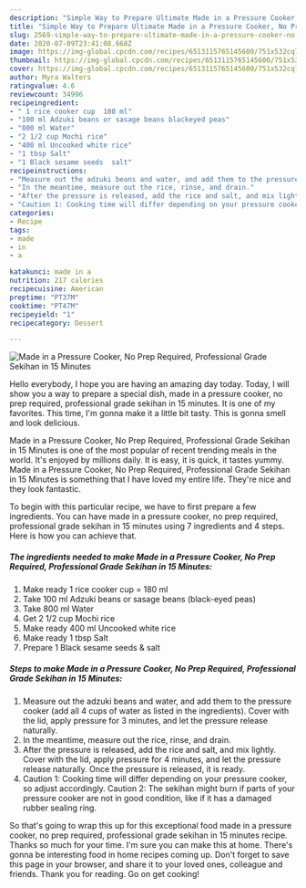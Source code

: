 ```yaml
---
description: "Simple Way to Prepare Ultimate Made in a Pressure Cooker, No Prep Required, Professional Grade Sekihan in 15 Minutes"
title: "Simple Way to Prepare Ultimate Made in a Pressure Cooker, No Prep Required, Professional Grade Sekihan in 15 Minutes"
slug: 2569-simple-way-to-prepare-ultimate-made-in-a-pressure-cooker-no-prep-required-professional-grade-sekihan-in-15-minutes
date: 2020-07-09T23:41:08.668Z
image: https://img-global.cpcdn.com/recipes/6513115765145600/751x532cq70/made-in-a-pressure-cooker-no-prep-required-professional-grade-sekihan-in-15-minutes-recipe-main-photo.jpg
thumbnail: https://img-global.cpcdn.com/recipes/6513115765145600/751x532cq70/made-in-a-pressure-cooker-no-prep-required-professional-grade-sekihan-in-15-minutes-recipe-main-photo.jpg
cover: https://img-global.cpcdn.com/recipes/6513115765145600/751x532cq70/made-in-a-pressure-cooker-no-prep-required-professional-grade-sekihan-in-15-minutes-recipe-main-photo.jpg
author: Myra Walters
ratingvalue: 4.6
reviewcount: 34996
recipeingredient:
- " 1 rice cooker cup  180 ml"
- "100 ml Adzuki beans or sasage beans blackeyed peas"
- "800 ml Water"
- "2 1/2 cup Mochi rice"
- "400 ml Uncooked white rice"
- "1 tbsp Salt"
- "1 Black sesame seeds  salt"
recipeinstructions:
- "Measure out the adzuki beans and water, and add them to the pressure cooker (add all 4 cups of water as listed in the ingredients). Cover with the lid, apply pressure for 3 minutes, and let the pressure release naturally."
- "In the meantime, measure out the rice, rinse, and drain."
- "After the pressure is released, add the rice and salt, and mix lightly. Cover with the lid, apply pressure for 4 minutes, and let the pressure release naturally. Once the pressure is released, it is ready."
- "Caution 1: Cooking time will differ depending on your pressure cooker, so adjust accordingly. Caution 2: The sekihan might burn if parts of your pressure cooker are not in good condition, like if it has a damaged rubber sealing ring."
categories:
- Recipe
tags:
- made
- in
- a

katakunci: made in a 
nutrition: 217 calories
recipecuisine: American
preptime: "PT37M"
cooktime: "PT47M"
recipeyield: "1"
recipecategory: Dessert

---
```



![Made in a Pressure Cooker, No Prep Required, Professional Grade Sekihan in 15 Minutes](https://img-global.cpcdn.com/recipes/6513115765145600/751x532cq70/made-in-a-pressure-cooker-no-prep-required-professional-grade-sekihan-in-15-minutes-recipe-main-photo.jpg)

Hello everybody, I hope you are having an amazing day today. Today, I will show you a way to prepare a special dish, made in a pressure cooker, no prep required, professional grade sekihan in 15 minutes. It is one of my favorites. This time, I'm gonna make it a little bit tasty. This is gonna smell and look delicious.



Made in a Pressure Cooker, No Prep Required, Professional Grade Sekihan in 15 Minutes is one of the most popular of recent trending meals in the world. It's enjoyed by millions daily. It is easy, it is quick, it tastes yummy. Made in a Pressure Cooker, No Prep Required, Professional Grade Sekihan in 15 Minutes is something that I have loved my entire life. They're nice and they look fantastic.


To begin with this particular recipe, we have to first prepare a few ingredients. You can have made in a pressure cooker, no prep required, professional grade sekihan in 15 minutes using 7 ingredients and 4 steps. Here is how you can achieve that.

<!--inarticleads1-->

##### The ingredients needed to make Made in a Pressure Cooker, No Prep Required, Professional Grade Sekihan in 15 Minutes:

1. Make ready  1 rice cooker cup = 180 ml
1. Take 100 ml Adzuki beans or sasage beans (black-eyed peas)
1. Take 800 ml Water
1. Get 2 1/2 cup Mochi rice
1. Make ready 400 ml Uncooked white rice
1. Make ready 1 tbsp Salt
1. Prepare 1 Black sesame seeds &amp; salt




<!--inarticleads2-->

##### Steps to make Made in a Pressure Cooker, No Prep Required, Professional Grade Sekihan in 15 Minutes:

1. Measure out the adzuki beans and water, and add them to the pressure cooker (add all 4 cups of water as listed in the ingredients). Cover with the lid, apply pressure for 3 minutes, and let the pressure release naturally.
1. In the meantime, measure out the rice, rinse, and drain.
1. After the pressure is released, add the rice and salt, and mix lightly. Cover with the lid, apply pressure for 4 minutes, and let the pressure release naturally. Once the pressure is released, it is ready.
1. Caution 1: Cooking time will differ depending on your pressure cooker, so adjust accordingly. Caution 2: The sekihan might burn if parts of your pressure cooker are not in good condition, like if it has a damaged rubber sealing ring.




So that's going to wrap this up for this exceptional food made in a pressure cooker, no prep required, professional grade sekihan in 15 minutes recipe. Thanks so much for your time. I'm sure you can make this at home. There's gonna be interesting food in home recipes coming up. Don't forget to save this page in your browser, and share it to your loved ones, colleague and friends. Thank you for reading. Go on get cooking!
